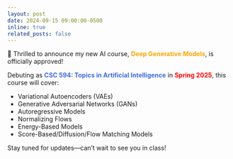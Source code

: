 ```yaml
---
layout: post  
date: 2024-09-15 09:00:00-0500  
inline: true  
related_posts: false  
---
```


📢 Thrilled to announce my new AI course, <span style="color: orange; font-weight: bold;">Deep Generative Models</span>, is officially approved!  

Debuting as <span style="color: royalblue; font-weight: bold;">CSC 594: Topics in Artificial Intelligence</span> in <span style="color: red; font-weight: bold;">Spring 2025</span>, this course will cover:  

- Variational Autoencoders (VAEs)  
- Generative Adversarial Networks (GANs)  
- Autoregressive Models  
- Normalizing Flows  
- Energy-Based Models  
- Score-Based/Diffusion/Flow Matching Models  

Stay tuned for updates—can’t wait to see you in class!